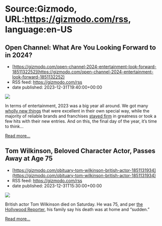 # Source:Gizmodo, URL:https://gizmodo.com/rss, language:en-US

## Open Channel: What Are You Looking Forward to in 2024?
 - [https://gizmodo.com/open-channel-2024-entertainment-look-forward-1851132252](https://gizmodo.com/open-channel-2024-entertainment-look-forward-1851132252)
 - RSS feed: https://gizmodo.com/rss
 - date published: 2023-12-31T19:40:00+00:00

<img class="type:primaryImage" src="https://i.kinja-img.com/image/upload/c_fit,q_80,w_636/057bbb620ae4e1abde32eaa9c4d70280.png" /><p>In terms of entertainment, 2023 was a big year all around. We got many <a class="sc-1out364-0 dPMosf sc-145m8ut-0 lcFFec js_link" href="https://gizmodo.com/when-evil-lurks-horror-review-scary-possession-movie-1850895770">wholly new things</a> that were excellent in their own special way, while the majority of reliable brands and franchises <a class="sc-1out364-0 dPMosf sc-145m8ut-0 lcFFec js_link" href="https://gizmodo.com/guardians-of-galaxy-3-review-james-gunn-chris-pratt-mar-1850385522">stayed firm</a> in greatness or took a few hits with their new entries. And on this, the final day of the year, it’s time to think…</p><p><a href="https://gizmodo.com/open-channel-2024-entertainment-look-forward-1851132252">Read more...</a></p>

## Tom Wilkinson, Beloved Character Actor, Passes Away at Age 75
 - [https://gizmodo.com/obituary-tom-wilkinson-british-actor-1851131934](https://gizmodo.com/obituary-tom-wilkinson-british-actor-1851131934)
 - RSS feed: https://gizmodo.com/rss
 - date published: 2023-12-31T15:30:00+00:00

<img class="type:primaryImage" src="https://i.kinja-img.com/image/upload/c_fit,q_80,w_636/cf319a49a4c1ebf952486fea812a6fda.jpg" /><p>British actor Tom Wilkinson died on Saturday. He was 75, and per <a class="sc-1out364-0 dPMosf sc-145m8ut-0 lcFFec js_link" href="https://www.hollywoodreporter.com/news/general-news/tom-wilkinson-dead-full-monty-michael-clayton-1235776939/" rel="noopener noreferrer" target="_blank">the Hollywood Reporter</a>, his family say his death was at home and “sudden.”<br /></p><p><a href="https://gizmodo.com/obituary-tom-wilkinson-british-actor-1851131934">Read more...</a></p>

